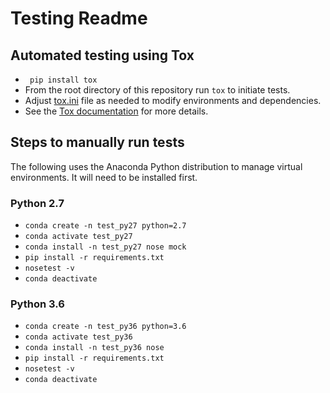 # Testing Readme

## Automated testing using Tox
* ` pip install tox`
* From the root directory of this repository run `tox` to initiate tests.
* Adjust [tox.ini](../tox.ini) file as needed to modify environments and dependencies.
* See the [Tox documentation](https://tox.readthedocs.io/en/latest/) for more details. 

## Steps to manually run tests
The following uses the Anaconda Python distribution to manage virtual environments. It will need to be installed first.
### Python 2.7
* `conda create -n test_py27 python=2.7`
* `conda activate test_py27`
* `conda install -n test_py27 nose mock`
* `pip install -r requirements.txt`
* `nosetest -v`
* `conda deactivate`

### Python 3.6
* `conda create -n test_py36 python=3.6`
* `conda activate test_py36`
* `conda install -n test_py36 nose`
* `pip install -r requirements.txt`
* `nosetest -v`
* `conda deactivate`
